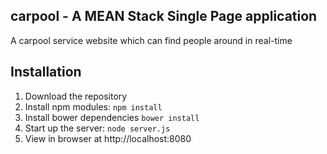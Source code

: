 ## carpool - A MEAN Stack Single Page application

A carpool service website which can find people around in real-time

## Installation
1. Download the repository
2. Install npm modules: `npm install`
3. Install bower dependencies `bower install`
4. Start up the server: `node server.js`
5. View in browser at http://localhost:8080


